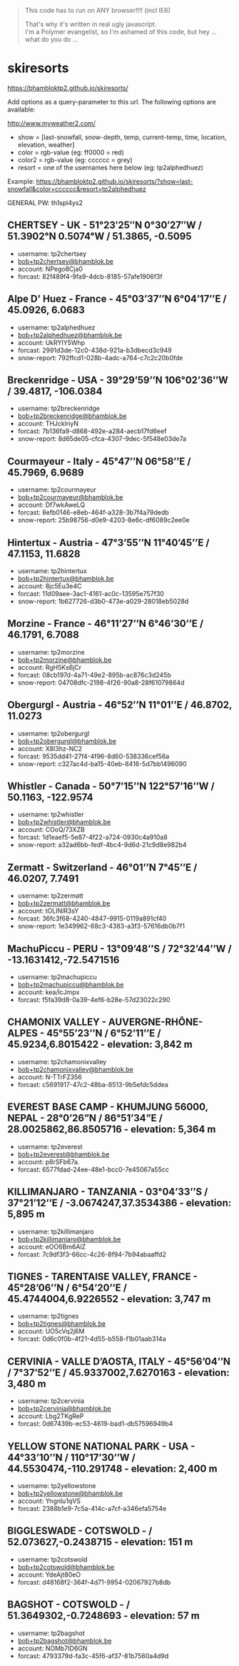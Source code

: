 > This code has to run on ANY browser!!!! (incl IE6)  
>
> That's why it's written in real ugly javascript.  
> I'm a Polymer evangelist, so I'm ashamed of this code, but hey ... what do you do ...

# skiresorts
https://bhambloktp2.github.io/skiresorts/

Add options as a query-parameter to this url.
The following options are available:

  http://www.myweather2.com/

  - show = [last-snowfall, snow-depth, temp, current-temp, time, location, elevation, weather]
  - color = rgb-value (eg: ff0000 = red)
  - color2 = rgb-value (eg: cccccc = grey)
  - resort = one of the usernames here below (eg: tp2alphedhuez)

Example: https://bhambloktp2.github.io/skiresorts/?show=last-snowfall&color=cccccc&resort=tp2alphedhuez


GENERAL PW: th1spl4ys2

## CHERTSEY - UK - 51°23′25″N 0°30′27″W﻿ / ﻿51.3902°N 0.5074°W﻿ / 51.3865, -0.5095
  - username: tp2chertsey
  - bob+tp2chertsey@bhamblok.be
  - account: NPego8Cja0
  - forcast: 82f489f4-9fa9-4dcb-8185-57afe1906f3f

## Alpe D' Huez - France - 45°03’37’’N 6°04’17’’E / 45.0926, 6.0683
  - username: tp2alphedhuez
  - bob+tp2alphedhuez@bhamblok.be
  - account: UkRYIY5Whp
  - forcast: 2991d3de-12c0-438d-921a-b3dbecd3c949
  - snow-report: 792ffcd1-028b-4adc-a764-c7c2c20b0fde

## Breckenridge - USA - 39°29’59’’N 106°02’36’’W / 39.4817, -106.0384
  - username: tp2breckenridge
  - bob+tp2breckenridge@bhamblok.be
  - account: THJcklriyN
  - forcast: 7b136fa9-d868-492e-a284-aecb17fd6eef
  - snow-report: 8d65de05-cfca-4307-9dec-5f548e03de7a

## Courmayeur - Italy - 45°47’’N 06°58’’E / 45.7969, 6.9689
  - username: tp2courmayeur
  - bob+tp2courmayeur@bhamblok.be
  - account: Df7wkAweLQ
  - forcast: 8efb0146-e8eb-464f-a328-3b7f4a79dedb
  - snow-report: 25b98756-d0e9-4203-8e6c-df6089c2ee0e

## Hintertux - Austria - 47°3’55’’N 11°40’45’’E / 47.1153, 11.6828
  - username: tp2hintertux
  - bob+tp2hintertux@bhamblok.be
  - account: 8jc5Eu3e4C
  - forcast: 11d09aee-3ac1-4161-ac0c-13595e757f30
  - snow-report: 1b627726-d3b0-473e-a029-28018eb5028d

## Morzine - France - 46°11’27’’N 6°46’30’’E / 46.1791, 6.7088
  - username: tp2morzine
  - bob+tp2morzine@bhamblok.be
  - account: RgH5Ks6jCr
  - forcast: 08cb197d-4a71-49e2-895b-ac876c3d245b
  - snow-report: 04708dfc-2198-4f26-90a8-28f61079864d

## Obergurgl - Austria - 46°52’’N 11°01’’E / 46.8702, 11.0273
  - username: tp2obergurgl
  - bob+tp2obergurgl@bhamblok.be
  - account: X8I3hz-NC2
  - forcast: 9535dd41-27f4-4f96-8d60-538336cef56a
  - snow-report: c327ac4d-ba15-40eb-8416-5d7bb1496090

## Whistler - Canada - 50°7’15’’N 122°57’16’’W / 50.1163, -122.9574
  - username: tp2whistler
  - bob+tp2whistler@bhamblok.be
  - account: COoQ/73XZB
  - forcast: 1d1eaef5-5e87-4f22-a724-0930c4a910a8
  - snow-report: a32ad6bb-fedf-4bc4-9d6d-21c9d8e982b4

## Zermatt - Switzerland - 46°01’’N 7°45’’E / 46.0207, 7.7491
  - username: tp2zermatt
  - bob+tp2zermatt@bhamblok.be
  - account: tOLINlR3sY
  - forcast: 36fc3f68-4240-4847-9915-0119a891cf40
  - snow-report: 1e349962-68c3-4383-a3f3-57616db0b7f1

## MachuPiccu - PERU - 13°09’48’’S / 72°32’44’’W / -13.1631412,-72.5471516
  - username: tp2machupiccu
  - bob+tp2machupiccu@bhamblok.be
  - account: kea/lcJmpx
  - forcast: f5fa39d8-0a39-4ef6-b28e-57d23022c290

## CHAMONIX VALLEY - AUVERGNE-RHÔNE-ALPES - 45°55’23’’N / 6°52’11’’E / 45.9234,6.8015422  - elevation: 3,842 m
  - username: tp2chamonixvalley
  - bob+tp2chamonixvalley@bhamblok.be
  - account: N-TTrFZ356
  - forcast: c5691917-47c2-48ba-8513-9b5efdc5ddea

## EVEREST BASE CAMP - KHUMJUNG 56000, NEPAL - 28°0’26”N / 86°51’34”E / 28.0025862,86.8505716  - elevation: 5,364 m
  - username: tp2everest
  - bob+tp2everest@bhamblok.be
  - account: p8rSFb67a.
  - forcast: 6577fdad-24ee-48e1-bcc0-7e45067a55cc

## KILLIMANJARO - TANZANIA - 03°04’33’’S / 37°21’12’’E / -3.0674247,37.3534386  - elevation: 5,895 m
  - username: tp2killimanjaro
  - bob+tp2killimanjaro@bhamblok.be
  - account: eOO6Bm6AlZ
  - forcast: 7c9df3f3-66cc-4c26-8f94-7b94abaaffd2

## TIGNES - TARENTAISE VALLEY, FRANCE - 45°28’06’’N / 6°54’20’’E / 45.4744004,6.9226552 - elevation: 3,747 m
  - username: tp2tignes
  - bob+tp2tignes@bhamblok.be
  - account: UO5cVq2j6M
  - forcast: 0d6c0f0b-4f21-4d55-b558-f1b01aab314a

## CERVINIA - VALLE D’AOSTA, ITALY - 45°56’04’’N / 7°37’52’’E / 45.9337002,7.6270163 - elevation: 3,480 m
  - username: tp2cervinia
  - bob+tp2cervinia@bhamblok.be
  - account: Lbg2TKgReP
  - forcast: 0d67439b-ec53-4619-bad1-db57596949b4

## YELLOW STONE NATIONAL PARK - USA - 44°33’10’’N / 110°17’30’’W / 44.5530474,-110.291748 - elevation: 2,400 m
  - username: tp2yellowstone
  - bob+tp2yellowstone@bhamblok.be
  - account: Yngnlu1qVS
  - forcast: 2388b1e9-7c5a-414c-a7cf-a346efa5754e

## BIGGLESWADE - COTSWOLD - / 52.073627,-0.2438715 - elevation: 151 m
  - username: tp2cotswold
  - bob+tp2cotswold@bhamblok.be
  - account: YdeAjt80eO
  - forcast: d48168f2-364f-4d71-9954-02067927b8db

## BAGSHOT - COTSWOLD - / 51.3649302,-0.7248693 - elevation: 57 m
  - username: tp2bagshot
  - bob+tp2bagshot@bhamblok.be
  - account: NOMb7ID6GN
  - forcast: 4793379d-fa3c-45f6-af37-81b7560a4d9d